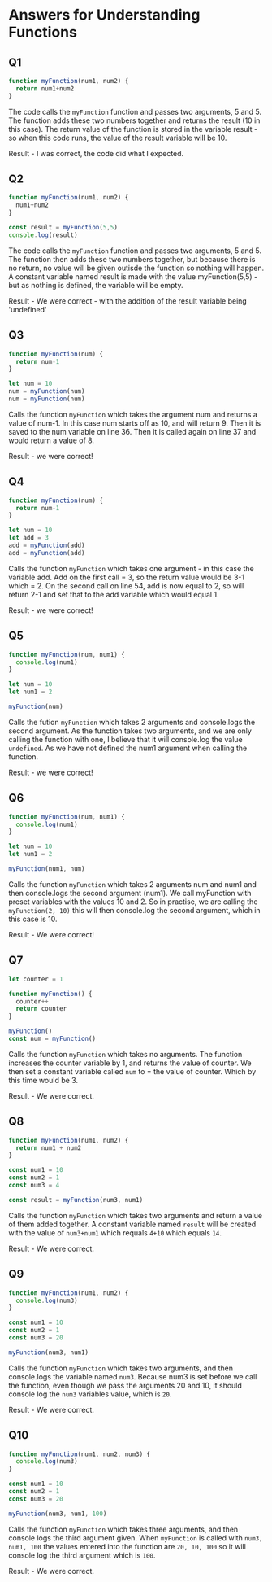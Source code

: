 # Answers for Understanding Functions

## Q1

```javascript
function myFunction(num1, num2) {
  return num1+num2
}
```

The code calls the `myFunction` function and passes two arguments, 5 and 5. The function adds these two numbers together and returns the result (10 in this case). The return value of the function is stored in the variable result - so when this code runs, the value of the result variable will be 10.

Result - I was correct, the code did what I expected.

## Q2

```javascript
function myFunction(num1, num2) {
  num1+num2
}

const result = myFunction(5,5)
console.log(result)
```

The code calls the `myFunction` function and passes two arguments, 5 and 5. The function then adds these two numbers together, but because there is no return, no value will be given outisde the function so nothing will happen. A constant variable named result is made with the value myFunction(5,5) - but as nothing is defined, the variable will be empty.

Result - We were correct - with the addition of the result variable being 'undefined'

## Q3

```javascript
function myFunction(num) {
  return num-1
}

let num = 10
num = myFunction(num)
num = myFunction(num)
```

Calls the function `myFunction` which takes the argument num and returns a value of num-1. In this case num starts off as 10, and will return 9. Then it is saved to the num variable on line 36. Then it is called again on line 37 and would return a value of 8.

Result - we were correct!

## Q4

```javascript
function myFunction(num) {
  return num-1
}

let num = 10
let add = 3
add = myFunction(add)
add = myFunction(add)
```
Calls the function `myFunction` which takes one argument - in this case the variable add. Add on the first call = 3, so the return value would be 3-1 which = 2. On the second call on line 54, add is now equal to 2, so will return 2-1 and set that to the add variable which would equal 1.

Result - we were correct!

## Q5

```javascript
function myFunction(num, num1) {
  console.log(num1)
}

let num = 10
let num1 = 2

myFunction(num)
```

Calls the fution `myFunction` which takes 2 arguments and console.logs the second argument. As the function takes two arguments, and we are only calling the function with one, I believe that it will console.log the value `undefined`. As we have not defined the num1 argument when calling the function.

Result - we were correct!

## Q6

```javascript
function myFunction(num, num1) {
  console.log(num1)
}

let num = 10
let num1 = 2

myFunction(num1, num)
```

Calls the function `myFunction` which takes 2 arguments num and num1 and then console.logs the second argument (num1). We call myFunction with preset variables with the values 10 and 2. So in practise, we are calling the `myFunction(2, 10)` this will then console.log the second argument, which in this case is 10.

Result - We were correct!

## Q7

```javascript
let counter = 1

function myFunction() {
  counter++
  return counter
}

myFunction()
const num = myFunction()
```

Calls the function `myFunction` which takes no arguments. The function increases the counter variable by 1, and returns the value of counter. We then set a constant variable called `num` to = the value of counter. Which by this time would be 3.

Result - We were correct.

## Q8

```javascript
function myFunction(num1, num2) {
  return num1 + num2
}

const num1 = 10
const num2 = 1
const num3 = 4

const result = myFunction(num3, num1)
```

Calls the function `myFunction` which takes two arguments and return a value of them added together. A constant variable named `result` will be created with the value of `num3+num1` which requals `4+10` which equals `14`.

Result - We were correct.

## Q9

```javascript
function myFunction(num1, num2) {
  console.log(num3)
}

const num1 = 10
const num2 = 1
const num3 = 20

myFunction(num3, num1)
```

Calls the function `myFunction` which takes two arguments, and then console.logs the variable named `num3`. Because num3 is set before we call the function, even though we pass the arguments 20 and 10, it should console log the `num3` variables value, which is `20`.

Result - We were correct.

## Q10

```javascript
function myFunction(num1, num2, num3) {
  console.log(num3)
}

const num1 = 10
const num2 = 1
const num3 = 20

myFunction(num3, num1, 100)
```

Calls the function `myFunction` which takes three arguments, and then console logs the third argument given. When `myFunction` is called with `num3, num1, 100` the values entered into the function are `20, 10, 100` so it will console log the third argument which is `100`.

Result - We were correct.